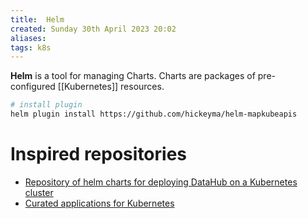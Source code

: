 ```yaml
---
title:  Helm
created: Sunday 30th April 2023 20:02
aliases: 
tags: k8s
---
```

**Helm** is a tool for managing Charts. Charts are packages of pre-configured [[Kubernetes]] resources.

```bash
# install plugin
helm plugin install https://github.com/hickeyma/helm-mapkubeapis
```

# Inspired repositories

- [Repository of helm charts for deploying DataHub on a Kubernetes cluster](https://github.com/acryldata/datahub-helm)
- [Curated applications for Kubernetes](https://github.com/helm/charts)